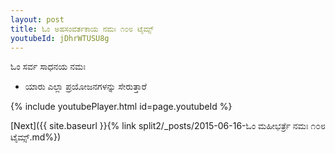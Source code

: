 ```yaml
---
layout: post
title: ಓಂ ಅಹಸಂವರ್ತಕಾಯ ನಮಃ ೧೦೮ ಟೈಮ್ಸ್
youtubeId: jDhrWTUSU8g
---
```

 
 
 ಓಂ ಸರ್ವ ಸಾಧನಯ ನಮಃ  
 
 -  ಯಾರು ಎಲ್ಲಾ ಪ್ರಯೋಜನಗಳನ್ನು ಸೇರುತ್ತಾರೆ 
 
  
 
  
 
 
 
 
 
 


{% include youtubePlayer.html id=page.youtubeId %}
 
[Next]({{ site.baseurl }}{% link  split2/_posts/2015-06-16-ಓಂ ಮಹೀಭರ್ತ್ರೆ ನಮಃ ೧೦೮ ಟೈಮ್ಸ್.md%})
 
